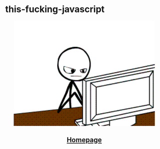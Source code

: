 # this-fucking-javascript

<p align="center">
<img src="fcuk.gif" alt="this fucking javascript" width=450>
</p>

<h2 align="center">

[Homepage](https://chinmay29hub.github.io/this-fucking-javascript/)

</h2>
